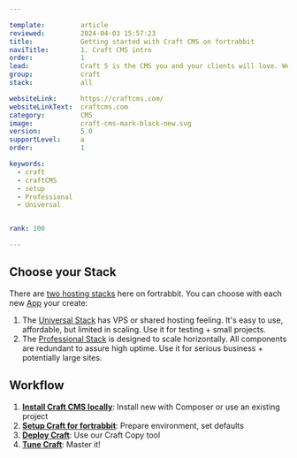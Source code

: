 ```yaml
---

template:         article
reviewed:         2024-04-03 15:57:23 
title:            Getting started with Craft CMS on fortrabbit
naviTitle:        1. Craft CMS intro
order:            1
lead:             Craft 5 is the CMS you and your clients will love. We love it too. Our aim is to help you — the developer — to successfully develop and deploy Craft here. This is your entry point. 
group:            craft
stack:            all

websiteLink:      https://craftcms.com/
websiteLinkText:  craftcms.com
category:         CMS
image:            craft-cms-mark-black-new.svg
version:          5.0
supportLevel:     a
order:            1

keywords:
  - craft
  - craftCMS
  - setup
  - Professional
  - Universal


rank: 100

---
```


## Choose your Stack

There are [two hosting stacks](/stacks) here on fortrabbit. You can choose with each new [App](/app) your create:

1. The [Universal Stack](/app-uni) has VPS or shared hosting feeling. It's easy to use, affordable, but limited in scaling. Use it for testing + small projects.
2. The [Professional Stack](/app-pro) is designed to scale horizontally. All components are redundant to assure high uptime. Use it for serious business + potentially large sites. 


## Workflow

1. **[Install Craft CMS locally](craft-install-local)**: Install new with Composer or use an existing project
2. **[Setup Craft for fortrabbit](/craft-setup)**: Prepare environment, set defaults
3. **[Deploy Craft](/craft-deploy-craft-copy)**: Use our Craft Copy tool
5. **[Tune Craft](/craft-tune)**: Master it!
